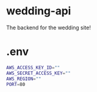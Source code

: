 # wedding-api
The backend for the wedding site!

# .env
```bash
AWS_ACCESS_KEY_ID=""
AWS_SECRET_ACCESS_KEY=""
AWS_REGION=""
PORT=80
```
